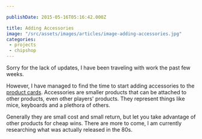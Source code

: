 ```yaml
---

publishDate: 2015-05-16T05:16:42.000Z

title: Adding Accessories
image: "/src/assets/images/articles/image-adding-accessories.jpg"
categories:
 - projects
 - chipshop
---
```


Sorry for the lack of updates, I have been traveling with work the past few weeks.

However, I have managed to find the time to start adding accessories to the [product cards](/cards). Accessories are smaller products that can be attached to other products, even other players' products. They represent things like mice, keyboards and a plethora of others.

Generally they are small cost and small return, but let you take advantage of other products for cheap wins. There are more to come, I am currently researching what was actually released in the 80s.
